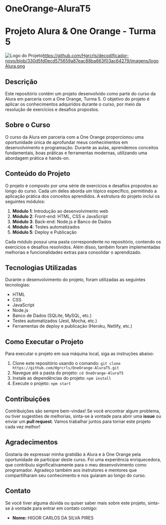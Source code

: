 # OneOrange-AluraT5
 
# Projeto Alura & One Orange - Turma 5

![Logo do Projeto](https://link_para_o_logo)https://github.com/Hgrcrls/decodificador-novo/blob/330d5fd0ecd575659a87eac88ba663f03ac64279/imagens/logoAlura.png

## Descrição

Este repositório contém um projeto desenvolvido como parte do curso da Alura em parceria com a One Orange, Turma 5. O objetivo do projeto é aplicar os conhecimentos adquiridos durante o curso, por meio da resolução de exercícios e desafios propostos.

## Sobre o Curso

O curso da Alura em parceria com a One Orange proporcionou uma oportunidade única de aprofundar meus conhecimentos em desenvolvimento e programação. Durante as aulas, aprendemos conceitos fundamentais, boas práticas e ferramentas modernas, utilizando uma abordagem prática e hands-on.

## Conteúdo do Projeto

O projeto é composto por uma série de exercícios e desafios propostos ao longo do curso. Cada um deles aborda um tópico específico, permitindo a aplicação prática dos conceitos aprendidos. A estrutura do projeto inclui os seguintes módulos:

1. **Módulo 1**: Introdução ao desenvolvimento web
2. **Módulo 2**: Front-end: HTML, CSS e JavaScript
3. **Módulo 3**: Back-end: Node.js e Banco de Dados
4. **Módulo 4**: Testes automatizados
5. **Módulo 5**: Deploy e Publicação

Cada módulo possui uma pasta correspondente no repositório, contendo os exercícios e desafios resolvidos. Além disso, também foram implementadas melhorias e funcionalidades extras para consolidar o aprendizado.

## Tecnologias Utilizadas

Durante o desenvolvimento do projeto, foram utilizadas as seguintes tecnologias:

- HTML
- CSS
- JavaScript
- Node.js
- Banco de Dados (SQLite, MySQL, etc.)
- Testes automatizados (Jest, Mocha, etc.)
- Ferramentas de deploy e publicação (Heroku, Netlify, etc.)

## Como Executar o Projeto

Para executar o projeto em sua máquina local, siga as instruções abaixo:

1. Clone este repositório usando o comando: `git clone https://github.com/Hgrcrls/OneOrange-AluraT5.git`
2. Navegue até a pasta do projeto: `cd OneOrange-AluraT5`
3. Instale as dependências do projeto: `npm install`
4. Execute o projeto: `npm start`

## Contribuições

Contribuições são sempre bem-vindas! Se você encontrar algum problema, ou tiver sugestões de melhorias, sinta-se à vontade para abrir uma **issue** ou enviar um **pull request**. Vamos trabalhar juntos para tornar este projeto cada vez melhor!

## Agradecimentos

Gostaria de expressar minha gratidão à Alura e à One Orange pela oportunidade de participar deste curso. Foi uma experiência enriquecedora, que contribuiu significativamente para o meu desenvolvimento como programador. Agradeço também aos instrutores e mentores que compartilharam seu conhecimento e nos guiaram ao longo do curso.

## Contato

Se você tiver alguma dúvida ou quiser saber mais sobre este projeto, sinta-se à vontade para entrar em contato comigo:

- **Nome:** HIGOR CARLOS DA SILVA PIRES
